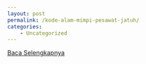 ```yaml
---
layout: post
permalink: /kode-alam-mimpi-pesawat-jatuh/
categories:
    - Uncategorized
---
```


[Baca Selengkapnya](/09)
